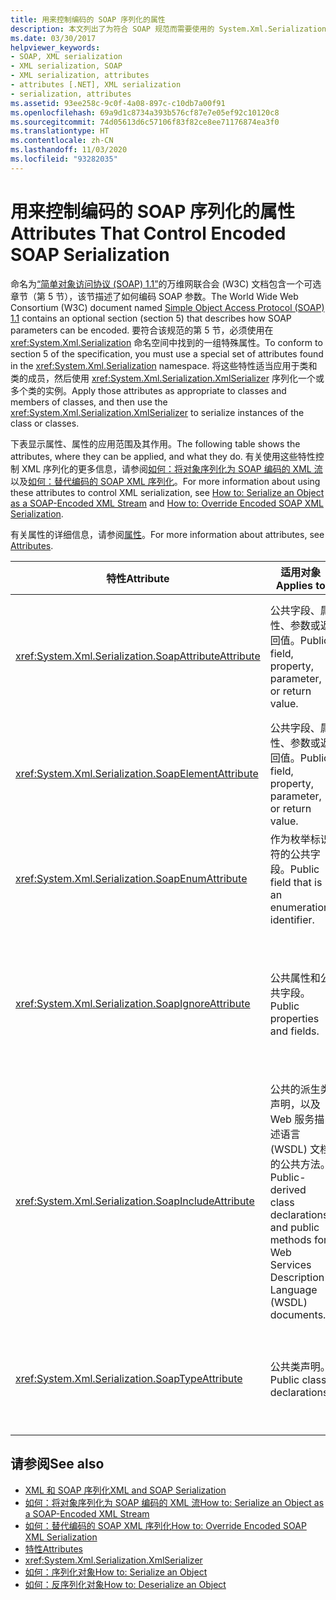 ```yaml
---
title: 用来控制编码的 SOAP 序列化的属性
description: 本文列出了为符合 SOAP 规范而需要使用的 System.Xml.Serialization 命名空间中的一组特殊属性。
ms.date: 03/30/2017
helpviewer_keywords:
- SOAP, XML serialization
- XML serialization, SOAP
- XML serialization, attributes
- attributes [.NET], XML serialization
- serialization, attributes
ms.assetid: 93ee258c-9c0f-4a08-897c-c10db7a00f91
ms.openlocfilehash: 69a9d1c8734a393b576cf87e7e05ef92c10120c8
ms.sourcegitcommit: 74d05613d6c57106f83f82ce8ee71176874ea3f0
ms.translationtype: HT
ms.contentlocale: zh-CN
ms.lasthandoff: 11/03/2020
ms.locfileid: "93282035"
---
```

# <a name="attributes-that-control-encoded-soap-serialization"></a><span data-ttu-id="8b743-103">用来控制编码的 SOAP 序列化的属性</span><span class="sxs-lookup"><span data-stu-id="8b743-103">Attributes That Control Encoded SOAP Serialization</span></span>

<span data-ttu-id="8b743-104">命名为[“简单对象访问协议 (SOAP) 1.1”](https://www.w3.org/TR/2000/NOTE-SOAP-20000508/)的万维网联合会 (W3C) 文档包含一个可选章节（第 5 节），该节描述了如何编码 SOAP 参数。</span><span class="sxs-lookup"><span data-stu-id="8b743-104">The World Wide Web Consortium (W3C) document named [Simple Object Access Protocol (SOAP) 1.1](https://www.w3.org/TR/2000/NOTE-SOAP-20000508/) contains an optional section (section 5) that describes how SOAP parameters can be encoded.</span></span> <span data-ttu-id="8b743-105">要符合该规范的第 5 节，必须使用在 <xref:System.Xml.Serialization> 命名空间中找到的一组特殊属性。</span><span class="sxs-lookup"><span data-stu-id="8b743-105">To conform to section 5 of the specification, you must use a special set of attributes found in the <xref:System.Xml.Serialization> namespace.</span></span> <span data-ttu-id="8b743-106">将这些特性适当应用于类和类的成员，然后使用 <xref:System.Xml.Serialization.XmlSerializer> 序列化一个或多个类的实例。</span><span class="sxs-lookup"><span data-stu-id="8b743-106">Apply those attributes as appropriate to classes and members of classes, and then use the <xref:System.Xml.Serialization.XmlSerializer> to serialize instances of the class or classes.</span></span>

<span data-ttu-id="8b743-107">下表显示属性、属性的应用范围及其作用。</span><span class="sxs-lookup"><span data-stu-id="8b743-107">The following table shows the attributes, where they can be applied, and what they do.</span></span> <span data-ttu-id="8b743-108">有关使用这些特性控制 XML 序列化的更多信息，请参阅[如何：将对象序列化为 SOAP 编码的 XML 流](how-to-serialize-an-object-as-a-soap-encoded-xml-stream.md)以及[如何：替代编码的 SOAP XML 序列化](how-to-override-encoded-soap-xml-serialization.md)。</span><span class="sxs-lookup"><span data-stu-id="8b743-108">For more information about using these attributes to control XML serialization, see [How to: Serialize an Object as a SOAP-Encoded XML Stream](how-to-serialize-an-object-as-a-soap-encoded-xml-stream.md) and [How to: Override Encoded SOAP XML Serialization](how-to-override-encoded-soap-xml-serialization.md).</span></span>

<span data-ttu-id="8b743-109">有关属性的详细信息，请参阅[属性](../attributes/index.md)。</span><span class="sxs-lookup"><span data-stu-id="8b743-109">For more information about attributes, see [Attributes](../attributes/index.md).</span></span>

|<span data-ttu-id="8b743-110">特性</span><span class="sxs-lookup"><span data-stu-id="8b743-110">Attribute</span></span>|<span data-ttu-id="8b743-111">适用对象</span><span class="sxs-lookup"><span data-stu-id="8b743-111">Applies to</span></span>|<span data-ttu-id="8b743-112">指定</span><span class="sxs-lookup"><span data-stu-id="8b743-112">Specifies</span></span>|
|---------------|----------------|---------------|
|<xref:System.Xml.Serialization.SoapAttributeAttribute>|<span data-ttu-id="8b743-113">公共字段、属性、参数或返回值。</span><span class="sxs-lookup"><span data-stu-id="8b743-113">Public field, property, parameter, or return value.</span></span>|<span data-ttu-id="8b743-114">类成员将序列化为 XML 属性。</span><span class="sxs-lookup"><span data-stu-id="8b743-114">The class member will be serialized as an XML attribute.</span></span>|
|<xref:System.Xml.Serialization.SoapElementAttribute>|<span data-ttu-id="8b743-115">公共字段、属性、参数或返回值。</span><span class="sxs-lookup"><span data-stu-id="8b743-115">Public field, property, parameter, or return value.</span></span>|<span data-ttu-id="8b743-116">类将序列化为 XML 元素。</span><span class="sxs-lookup"><span data-stu-id="8b743-116">The class will be serialized as an XML element.</span></span>|
|<xref:System.Xml.Serialization.SoapEnumAttribute>|<span data-ttu-id="8b743-117">作为枚举标识符的公共字段。</span><span class="sxs-lookup"><span data-stu-id="8b743-117">Public field that is an enumeration identifier.</span></span>|<span data-ttu-id="8b743-118">枚举成员的元素名称。</span><span class="sxs-lookup"><span data-stu-id="8b743-118">The element name of an enumeration member.</span></span>|
|<xref:System.Xml.Serialization.SoapIgnoreAttribute>|<span data-ttu-id="8b743-119">公共属性和公共字段。</span><span class="sxs-lookup"><span data-stu-id="8b743-119">Public properties and fields.</span></span>|<span data-ttu-id="8b743-120">序列化包含类时，应该忽略属性或字段。</span><span class="sxs-lookup"><span data-stu-id="8b743-120">The property or field should be ignored when the containing class is serialized.</span></span>|
|<xref:System.Xml.Serialization.SoapIncludeAttribute>|<span data-ttu-id="8b743-121">公共的派生类声明，以及 Web 服务描述语言 (WSDL) 文档的公共方法。</span><span class="sxs-lookup"><span data-stu-id="8b743-121">Public-derived class declarations and public methods for Web Services Description Language (WSDL) documents.</span></span>|<span data-ttu-id="8b743-122">生成要在序列化时识别的架构时，应该将该类型包括在内。</span><span class="sxs-lookup"><span data-stu-id="8b743-122">The type should be included when generating schemas (to be recognized when serialized).</span></span>|
|<xref:System.Xml.Serialization.SoapTypeAttribute>|<span data-ttu-id="8b743-123">公共类声明。</span><span class="sxs-lookup"><span data-stu-id="8b743-123">Public class declarations.</span></span>|<span data-ttu-id="8b743-124">类应序列化为 XML 类型。</span><span class="sxs-lookup"><span data-stu-id="8b743-124">The class should be serialized as an XML type.</span></span>|

## <a name="see-also"></a><span data-ttu-id="8b743-125">请参阅</span><span class="sxs-lookup"><span data-stu-id="8b743-125">See also</span></span>

- [<span data-ttu-id="8b743-126">XML 和 SOAP 序列化</span><span class="sxs-lookup"><span data-stu-id="8b743-126">XML and SOAP Serialization</span></span>](xml-and-soap-serialization.md)
- [<span data-ttu-id="8b743-127">如何：将对象序列化为 SOAP 编码的 XML 流</span><span class="sxs-lookup"><span data-stu-id="8b743-127">How to: Serialize an Object as a SOAP-Encoded XML Stream</span></span>](how-to-serialize-an-object-as-a-soap-encoded-xml-stream.md)
- [<span data-ttu-id="8b743-128">如何：替代编码的 SOAP XML 序列化</span><span class="sxs-lookup"><span data-stu-id="8b743-128">How to: Override Encoded SOAP XML Serialization</span></span>](how-to-override-encoded-soap-xml-serialization.md)
- [<span data-ttu-id="8b743-129">特性</span><span class="sxs-lookup"><span data-stu-id="8b743-129">Attributes</span></span>](../attributes/index.md)
- <xref:System.Xml.Serialization.XmlSerializer>
- [<span data-ttu-id="8b743-130">如何：序列化对象</span><span class="sxs-lookup"><span data-stu-id="8b743-130">How to: Serialize an Object</span></span>](how-to-serialize-an-object.md)
- [<span data-ttu-id="8b743-131">如何：反序列化对象</span><span class="sxs-lookup"><span data-stu-id="8b743-131">How to: Deserialize an Object</span></span>](how-to-deserialize-an-object.md)
